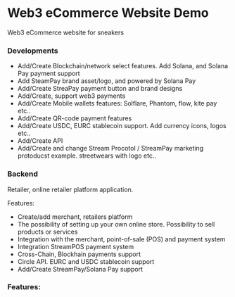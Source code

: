 # Web3 eCommerce Website Demo

Web3 eCommerce website for sneakers


### Developments

- Add/Create Blockchain/network select features. Add Solana, and Solana Pay payment support
- Add SteamPay brand asset/logo, and powered by Solana Pay
- Add/Create StreaPay payment button and brand designs
- Add/Create, support web3 payments
- Add/Create Mobile wallets features: Solflare, Phantom, flow, kite pay etc.. 
- Add/Create QR-code payment features
- Add/Create USDC, EURC stablecoin support. Add currency icons, logos etc..
- Add/Create API
- Add/Create and change Stream Procotol / StreamPay marketing protoducst example. streetwears with logo etc..


### Backend

Retailer, online retailer platform application.

Features:

- Create/add merchant, retailers platform
- The possibility of setting up your own online store. Possibility to sell products or services
- Integration with the merchant, point-of-sale (POS) and payment system
- Integration StreamPOS payment system
- Cross-Chain, Blockhain payments support
- Circle API. EURC and USDC stablecoin support
- Add/Create StreamPay/Solana Pay support

### Features:


